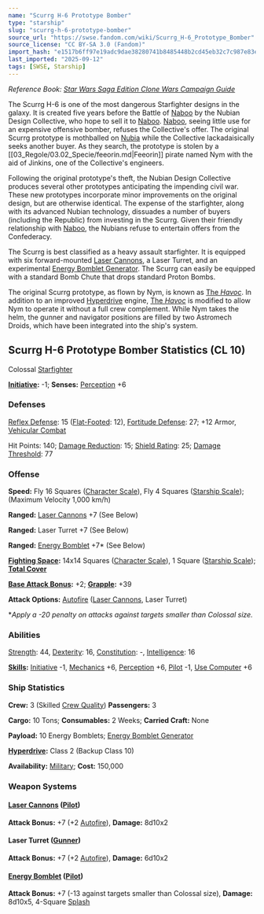 ```yaml
---
name: "Scurrg H-6 Prototype Bomber"
type: "starship"
slug: "scurrg-h-6-prototype-bomber"
source_url: "https://swse.fandom.com/wiki/Scurrg_H-6_Prototype_Bomber"
source_license: "CC BY-SA 3.0 (Fandom)"
import_hash: "e1517b6ff97e19adc9dae38280741b8485448b2cd45eb32c7c987e83ec6c9863"
last_imported: "2025-09-12"
tags: [SWSE, Starship]
---
```

*Reference Book: [Star Wars Saga Edition Clone Wars Campaign Guide](https://swse.fandom.com/wiki/Star_Wars_Saga_Edition_Clone_Wars_Campaign_Guide)*

The Scurrg H-6 is one of the most dangerous Starfighter designs in the galaxy. It is created five years before the Battle of [Naboo](https://swse.fandom.com/wiki/Naboo) by the Nubian Design Collective, who hope to sell it to [Naboo](https://swse.fandom.com/wiki/Naboo). [Naboo](https://swse.fandom.com/wiki/Naboo), seeing little use for an expensive offensive bomber, refuses the Collective's offer. The original Scurrg prototype is mothballed on [Nubia](https://swse.fandom.com/wiki/Nubia) while the Collective lackadaisically seeks another buyer. As they search, the prototype is stolen by a [[03_Regole/03.02_Specie/feeorin.md|Feeorin]] pirate named Nym with the aid of Jinkins, one of the Collective's engineers.

Following the original prototype's theft, the Nubian Design Collective produces several other prototypes anticipating the impending civil war. These new prototypes incorporate minor improvements on the original design, but are otherwise identical. The expense of the starfighter, along with its advanced Nubian technology, dissuades a number of buyers (including the Republic) from investing in the Scurrg. Given their friendly relationship with [Naboo](https://swse.fandom.com/wiki/Naboo), the Nubians refuse to entertain offers from the Confederacy.

The Scurrg is best classified as a heavy assault starfighter. It is equipped with six forward-mounted [Laser Cannons](https://swse.fandom.com/wiki/Laser_Cannons), a Laser Turret, and an experimental [Energy Bomblet Generator](https://swse.fandom.com/wiki/Energy_Bomblet_Generator). The Scurrg can easily be equipped with a standard Bomb Chute that drops standard Proton Bombs.

The original Scurrg prototype, as flown by Nym, is known as [The *Havoc*](https://swse.fandom.com/wiki/The_Havoc). In addition to an improved [Hyperdrive](https://swse.fandom.com/wiki/Hyperdrive) engine, [The *Havoc*](https://swse.fandom.com/wiki/The_Havoc) is modified to allow Nym to operate it without a full crew complement. While Nym takes the helm, the gunner and navigator positions are filled by two Astromech Droids, which have been integrated into the ship's system.
## Scurrg H-6 Prototype Bomber Statistics (CL 10)
Colossal [Starfighter](https://swse.fandom.com/wiki/Starfighter)

**[Initiative](https://swse.fandom.com/wiki/Initiative):** -1; **Senses:** [Perception](https://swse.fandom.com/wiki/Perception) +6
### Defenses
[Reflex Defense](https://swse.fandom.com/wiki/Reflex_Defense_(Vehicles)): 15 ([Flat-Footed](https://swse.fandom.com/wiki/Flat-Footed): 12), [Fortitude Defense](https://swse.fandom.com/wiki/Fortitude_Defense_(Vehicles)): 27; +12 Armor, [Vehicular Combat](https://swse.fandom.com/wiki/Vehicular_Combat)

Hit Points: 140; [Damage Reduction](https://swse.fandom.com/wiki/Damage_Reduction): 15; [Shield Rating](https://swse.fandom.com/wiki/Shield_Rating): 25; [Damage Threshold](https://swse.fandom.com/wiki/Damage_Threshold_(Vehicles)): 77
### Offense
**Speed:** Fly 16 Squares ([Character Scale](https://swse.fandom.com/wiki/Character_Scale)), Fly 4 Squares ([Starship Scale](https://swse.fandom.com/wiki/Starship_Scale)); (Maximum Velocity 1,000 km/h)

**Ranged:** [Laser Cannons](https://swse.fandom.com/wiki/Laser_Cannons) +7 (See Below)

**Ranged:** Laser Turret +7 (See Below)

**Ranged:** [Energy Bomblet](https://swse.fandom.com/wiki/Energy_Bomblet) +7* (See Below)

**[Fighting Space](https://swse.fandom.com/wiki/Fighting_Space):** 14x14 Squares ([Character Scale](https://swse.fandom.com/wiki/Character_Scale)), 1 Square ([Starship Scale](https://swse.fandom.com/wiki/Starship_Scale)); **[Total Cover](https://swse.fandom.com/wiki/Total_Cover)**

**[Base Attack Bonus](https://swse.fandom.com/wiki/Base_Attack_Bonus):** +2; **[Grapple](https://swse.fandom.com/wiki/Grapple):** +39

**Attack Options:** [Autofire](https://swse.fandom.com/wiki/Autofire_(Vehicle_Combat)) ([Laser Cannons](https://swse.fandom.com/wiki/Laser_Cannons), Laser Turret)

**Apply a -20 penalty on attacks against targets smaller than Colossal size.*

### Abilities
[Strength](https://swse.fandom.com/wiki/Strength): 44, [Dexterity](https://swse.fandom.com/wiki/Dexterity): 16, [Constitution](https://swse.fandom.com/wiki/Constitution): -, [Intelligence](https://swse.fandom.com/wiki/Intelligence): 16

**[Skills](https://swse.fandom.com/wiki/Skills):** [Initiative](https://swse.fandom.com/wiki/Initiative) -1, [Mechanics](https://swse.fandom.com/wiki/Mechanics) +6, [Perception](https://swse.fandom.com/wiki/Perception) +6, [Pilot](https://swse.fandom.com/wiki/Pilot) -1, [Use Computer](https://swse.fandom.com/wiki/Use_Computer) +6
### Ship Statistics
**Crew:** 3 (Skilled [Crew Quality](https://swse.fandom.com/wiki/Crew_Quality)) **Passengers:** 3

**Cargo:** 10 Tons; **Consumables:** 2 Weeks; **Carried Craft:** None

**Payload:** 10 Energy Bomblets; [Energy Bomblet Generator](https://swse.fandom.com/wiki/Energy_Bomblet_Generator)

**[Hyperdrive](https://swse.fandom.com/wiki/Hyperdrive):** Class 2 (Backup Class 10)

**Availability:** [Military](https://swse.fandom.com/wiki/Military); **Cost:** 150,000
### Weapon Systems
#### **[Laser Cannons](https://swse.fandom.com/wiki/Laser_Cannons) ([Pilot](https://swse.fandom.com/wiki/Pilot_(Vehicle_Combat)))**
**Attack Bonus:** +7 (+2 [Autofire](https://swse.fandom.com/wiki/Autofire_(Vehicle_Combat))), **Damage:** 8d10x2

#### **Laser Turret ([Gunner](https://swse.fandom.com/wiki/Gunner))**
**Attack Bonus:** +7 (+2 [Autofire](https://swse.fandom.com/wiki/Autofire_(Vehicle_Combat))), **Damage:** 6d10x2
#### **[Energy Bomblet](https://swse.fandom.com/wiki/Energy_Bomblet) ([Pilot](https://swse.fandom.com/wiki/Pilot_(Vehicle_Combat)))**
**Attack Bonus:** +7 (-13 against targets smaller than Colossal size), **Damage:** 8d10x5, 4-Square [Splash](https://swse.fandom.com/wiki/Splash)